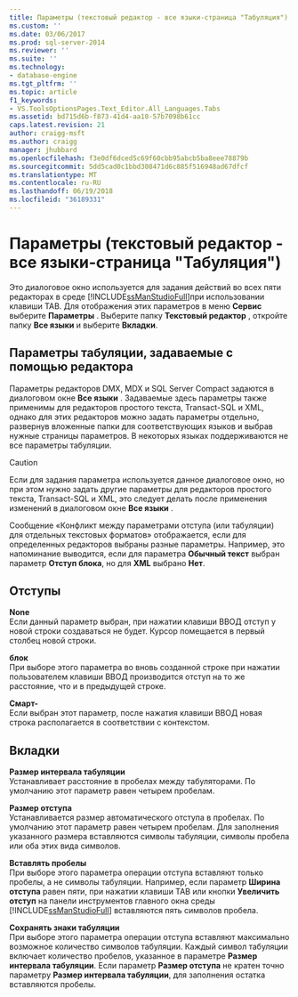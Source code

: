 ```yaml
---
title: Параметры (текстовый редактор - все языки-страница "Табуляция") | Документы Microsoft
ms.custom: ''
ms.date: 03/06/2017
ms.prod: sql-server-2014
ms.reviewer: ''
ms.suite: ''
ms.technology:
- database-engine
ms.tgt_pltfrm: ''
ms.topic: article
f1_keywords:
- VS.ToolsOptionsPages.Text_Editor.All_Languages.Tabs
ms.assetid: bd715d6b-f873-41d4-aa10-57b7098b61cc
caps.latest.revision: 21
author: craigg-msft
ms.author: craigg
manager: jhubbard
ms.openlocfilehash: f3e0df6dced5c69f60cbb95abcb5ba8eee78879b
ms.sourcegitcommit: 5dd5cad0c1bbd308471d6c885f516948ad67dfcf
ms.translationtype: MT
ms.contentlocale: ru-RU
ms.lasthandoff: 06/19/2018
ms.locfileid: "36189331"
---
```

# <a name="options-text-editor---all-languages--tabs-page"></a>Параметры (текстовый редактор - все языки-страница "Табуляция")
  Это диалоговое окно используется для задания действий во всех пяти редакторах в среде [!INCLUDE[ssManStudioFull](../includes/ssmanstudiofull-md.md)]при использовании клавиши TAB. Для отображения этих параметров в меню **Сервис** выберите **Параметры** . Выберите папку **Текстовый редактор** , откройте папку **Все языки** и выберите **Вкладки**.  
  
## <a name="tabbing-options-by-editor"></a>Параметры табуляции, задаваемые с помощью редактора  
 Параметры редакторов DMX, MDX и SQL Server Compact задаются в диалоговом окне **Все языки** . Задаваемые здесь параметры также применимы для редакторов простого текста, Transact-SQL и XML, однако для этих редакторов можно задать параметры отдельно, развернув вложенные папки для соответствующих языков и выбрав нужные страницы параметров. В некоторых языках поддерживаются не все параметры табуляции.  
  
> [!CAUTION]  
>  Если для задания параметра используется данное диалоговое окно, но при этом нужно задать другие параметры для редакторов простого текста, Transact-SQL и XML, это следует делать после применения изменений в диалоговом окне **Все языки** .  
  
 Сообщение «Конфликт между параметрами отступа (или табуляции) для отдельных текстовых форматов» отображается, если для определенных редакторов выбраны разные параметры. Например, это напоминание выводится, если для параметра **Обычный текст** выбран параметр **Отступ блока**, но для **XML** выбрано **Нет**.  
  
## <a name="indenting"></a>Отступы  
 **None**  
 Если данный параметр выбран, при нажатии клавиши ВВОД отступ у новой строки создаваться не будет. Курсор помещается в первый столбец новой строки.  
  
 **блок**  
 При выборе этого параметра во вновь созданной строке при нажатии пользователем клавиши ВВОД производится отступ на то же расстояние, что и в предыдущей строке.  
  
 **Смарт-**  
 Если выбран этот параметр, после нажатия клавиши ВВОД новая строка располагается в соответствии с контекстом.  
  
## <a name="tabs"></a>Вкладки  
 **Размер интервала табуляции**  
 Устанавливает расстояние в пробелах между табуляторами. По умолчанию этот параметр равен четырем пробелам.  
  
 **Размер отступа**  
 Устанавливается размер автоматического отступа в пробелах. По умолчанию этот параметр равен четырем пробелам. Для заполнения указанного размера вставляются символы табуляции, символы пробела или оба этих вида символов.  
  
 **Вставлять пробелы**  
 При выборе этого параметра операции отступа вставляют только пробелы, а не символы табуляции. Например, если параметр **Ширина отступа** равен пяти, при нажатии клавиши TAB или кнопки **Увеличить отступ** на панели инструментов главного окна среды [!INCLUDE[ssManStudioFull](../includes/ssmanstudiofull-md.md)] вставляются пять символов пробела.  
  
 **Сохранять знаки табуляции**  
 При выборе этого параметра операции отступа вставляют максимально возможное количество символов табуляции. Каждый символ табуляции включает количество пробелов, указанное в параметре **Размер интервала табуляции**. Если параметр **Размер отступа** не кратен точно параметру **Размер интервала табуляции**, для заполнения остатка вставляются пробелы.  
  
  